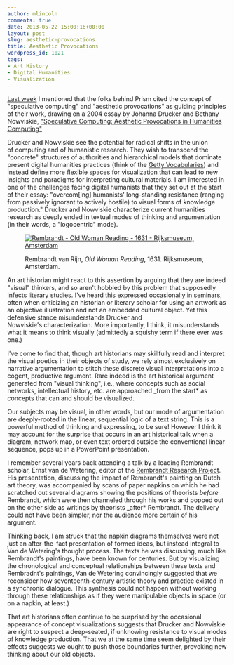 ```yaml
---
author: mlincoln
comments: true
date: 2013-05-22 15:00:16+00:00
layout: post
slug: aesthetic-provocations
title: Aesthetic Provocations
wordpress_id: 1021
tags:
- Art History
- Digital Humanities
- Visualization
---
```


[Last week](http://matthewlincoln.net/2013/05/13/prism.html) I mentioned that the folks behind Prism cited the concept of "speculative computing" and "aesthetic provocations" as guiding principles of their work, drawing on a 2004 essay by Johanna Drucker and Bethany Nowviskie, ["Speculative Computing: Aesthetic Provocations in Humanities Computing"](http://nora.lis.uiuc.edu:3030/companion/view?docId=blackwell/9781405103213/9781405103213.xml&chunk.id=ss1-4-10&toc.depth=1&toc.id=0)

Drucker and Nowviskie see the potential for radical shifts in the union of computing and of humanistic research. They wish to transcend the "concrete" structures of authorities and hierarchical models that dominate present digital humanities practices (think of the [Getty Vocabularies](http://www.getty.edu/research/tools/vocabularies/)) and instead define more flexible spaces for visualization that can lead to new insights and paradigms for interpreting cultural materials. I am interested in one of the challenges facing digital humanists that they set out at the start of their essay: "overcom\[ing\] humanists' long-standing resistance (ranging from passively ignorant to actively hostile) to visual forms of knowledge production." Drucker and Nowviskie characterize current humanities research as deeply ended in textual modes of thinking and argumentation (in their words, a "logocentric" mode).

<figure>
<p><a href="http://www.rijksmuseum.nl/en/search/objecten?q=rembrandt+boek&amp;js=1&amp;p=3&amp;ps=12#/SK-A-3066,25"><img src="http://mlincoln.files.wordpress.com/2013/05/rembrandt-old-woman-reading-1631-rkm-sk-a-3066.png" title="Rembrandt - Old Woman Reading - 1631 - Rijksmuseum, Amsterdam" alt="Rembrandt - Old Woman Reading - 1631 - Rijksmuseum, Amsterdam" /></a></p>
<figcaption>Rembrandt van Rijn, <em>Old Woman Reading</em>, 1631. Rijksmuseum, Amsterdam.</figcaption>
</figure>

An art historian might react to this assertion by arguing that they are indeed "visual" thinkers, and so aren't hobbled by this problem that supposedly infects literary studies. I've heard this expressed occasionally in seminars, often when criticizing an historian or literary scholar for using an artwork as an objective illustration and not an embedded cultural object. Yet this defensive stance misunderstands Drucker and Nowviskie's characterization. More importantly, I think, it misunderstands what it means to think visually (admittedly a squishy term if there ever was one.)

I've come to find that, though art historians may skillfully read and interpret the visual poetics in their objects of study, we rely almost exclusively on narrative argumentation to stitch these discrete visual interpretations into a cogent, productive argument. Rare indeed is the art historical argument generated from "visual thinking", i.e., where concepts such as social networks, intellectual history, etc. are approached _from the start* as concepts that can and should be visualized.

Our subjects may be visual, in other words, but our mode of argumentation are deeply-rooted in the linear, sequential logic of a text string. This is a powerful method of thinking and expressing, to be sure! However I think it may account for the surprise that occurs in an art historical talk when a diagram, network map, or even text ordered outside the conventional linear sequence, pops up in a PowerPoint presentation.

I remember several years back attending a talk by a leading Rembrandt scholar, Ernst van de Wetering, editor of the [Rembrandt Research Project](http://www.rembrandtresearchproject.org/index.php?7). His presentation, discussing the impact of Rembrandt's painting on Dutch art theory, was accompanied by scans of paper napkins on which he had scratched out several diagrams showing the positions of theorists *before* Rembrandt, which were then channeled through his works and popped out on the other side as writings by theorists _after* Rembrandt. The delivery could not have been simpler, nor the audience more certain of his argument.

Thinking back, I am struck that the napkin diagrams themselves were not just an after-the-fact presentation of formed ideas, but instead integral to Van de Wetering's thought process. The texts he was discussing, much like Rembrandt's paintings, have been known for centuries. But by visualizing the chronological and conceptual relationships between these texts and Rembradnt's paintings, Van de Wetering convincingly suggested that we reconsider how seventeenth-century artistic theory and practice existed in a synchronic dialogue. This synthesis could not happen without working through these relationships as if they were manipulable objects in space (or on a napkin, at least.)

That art historians often continue to be surprised by the occasional appearance of concept visualizations suggests that Drucker and Nowviskie are right to suspect a deep-seated, if unknowing resistance to visual modes of knowledge production. That we at the same time seem delighted by their effects suggests we ought to push those boundaries further, provoking new thinking about our old objects.
